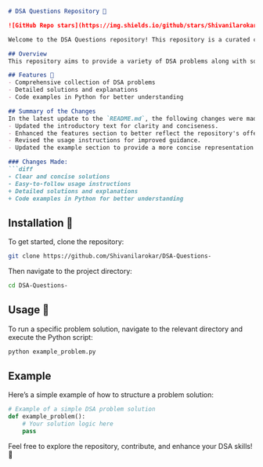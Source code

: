 ```markdown
# DSA Questions Repository 🚀

![GitHub Repo stars](https://img.shields.io/github/stars/Shivanilarokar/DSA-Questions-) ![GitHub forks](https://img.shields.io/github/forks/Shivanilarokar/DSA-Questions-) ![GitHub issues](https://img.shields.io/github/issues/Shivanilarokar/DSA-Questions-)

Welcome to the DSA Questions repository! This repository is a curated collection of Data Structures and Algorithms (DSA) problems along with solutions to enhance your problem-solving skills and understanding of DSA concepts.

## Overview
This repository aims to provide a variety of DSA problems along with solutions to enhance your problem-solving skills and understanding of Data Structures and Algorithms.

## Features 🌟
- Comprehensive collection of DSA problems
- Detailed solutions and explanations
- Code examples in Python for better understanding

## Summary of the Changes
In the latest update to the `README.md`, the following changes were made:
- Updated the introductory text for clarity and conciseness.
- Enhanced the features section to better reflect the repository's offerings.
- Revised the usage instructions for improved guidance.
- Updated the example section to provide a more concise representation of problem solutions.

### Changes Made:
```diff
- Clear and concise solutions
- Easy-to-follow usage instructions
+ Detailed solutions and explanations
+ Code examples in Python for better understanding
```

## Installation 🚀
To get started, clone the repository:
```bash
git clone https://github.com/Shivanilarokar/DSA-Questions-
```
Then navigate to the project directory:
```bash
cd DSA-Questions-
```

## Usage 📖
To run a specific problem solution, navigate to the relevant directory and execute the Python script:
```bash
python example_problem.py
```

## Example
Here’s a simple example of how to structure a problem solution:
```python
# Example of a simple DSA problem solution
def example_problem():
    # Your solution logic here
    pass
```

Feel free to explore the repository, contribute, and enhance your DSA skills! 🎉
```